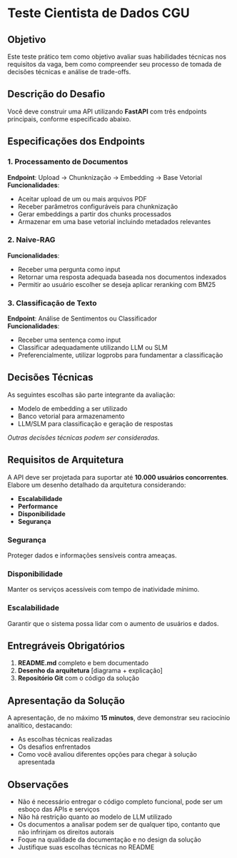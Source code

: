 # Teste Cientista de Dados CGU

## Objetivo
Este teste prático tem como objetivo avaliar suas habilidades técnicas nos requisitos da vaga, bem como compreender seu processo de tomada de decisões técnicas e análise de trade-offs.

## Descrição do Desafio
Você deve construir uma API utilizando **FastAPI** com três endpoints principais, conforme especificado abaixo.

## Especificações dos Endpoints

### 1. Processamento de Documentos
**Endpoint**: Upload → Chunknização → Embedding → Base Vetorial  
**Funcionalidades**:
- Aceitar upload de um ou mais arquivos PDF
- Receber parâmetros configuráveis para chunknização
- Gerar embeddings a partir dos chunks processados
- Armazenar em uma base vetorial incluindo metadados relevantes

### 2. Naive-RAG
**Funcionalidades**:
- Receber uma pergunta como input
- Retornar uma resposta adequada baseada nos documentos indexados
- Permitir ao usuário escolher se deseja aplicar reranking com BM25

### 3. Classificação de Texto
**Endpoint**: Análise de Sentimentos ou Classificador  
**Funcionalidades**:
- Receber uma sentença como input
- Classificar adequadamente utilizando LLM ou SLM
- Preferencialmente, utilizar logprobs para fundamentar a classificação

## Decisões Técnicas
As seguintes escolhas são parte integrante da avaliação:
- Modelo de embedding a ser utilizado
- Banco vetorial para armazenamento
- LLM/SLM para classificação e geração de respostas

*Outras decisões técnicas podem ser consideradas.*

## Requisitos de Arquitetura
A API deve ser projetada para suportar até **10.000 usuários concorrentes**. Elabore um desenho detalhado da arquitetura considerando:
- **Escalabilidade**
- **Performance**
- **Disponibilidade**
- **Segurança**

### Segurança
Proteger dados e informações sensíveis contra ameaças.

### Disponibilidade
Manter os serviços acessíveis com tempo de inatividade mínimo.

### Escalabilidade
Garantir que o sistema possa lidar com o aumento de usuários e dados.

## Entregráveis Obrigatórios
1. **README.md** completo e bem documentado
2. **Desenho da arquitetura** [diagrama + explicação]
3. **Repositório Git** com o código da solução

## Apresentação da Solução
A apresentação, de no máximo **15 minutos**, deve demonstrar seu raciocínio analítico, destacando:
- As escolhas técnicas realizadas
- Os desafios enfrentados
- Como você avaliou diferentes opções para chegar à solução apresentada

## Observações
- Não é necessário entregar o código completo funcional, pode ser um esboço das APIs e serviços
- Não há restrição quanto ao modelo de LLM utilizado
- Os documentos a analisar podem ser de qualquer tipo, contanto que não infrinjam os direitos autorais
- Foque na qualidade da documentação e no design da solução
- Justifique suas escolhas técnicas no README
